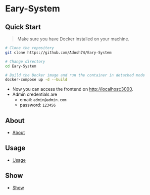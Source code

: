 # Eary-System

## Quick Start

> Make sure you have Docker installed on your machine.

```bash
# Clone the repository
git clone https://github.com/Adosh74/Eary-System

# Change directory
cd Eary-System

# Build the Docker image and run the container in detached mode
docker-compose up -d --build
```

- Now you can access the frontend on [http://localhost:3000](http://localhost:3000).
- Admin credentials are
  - email: `admin@admin.com`
  - password: `123456`

## About

- [About](https://adosh74.github.io/Eary-System/#eary-syetem-githubhttpsgithubcomadosh74eary-system)

## Usage

- [Usage](https://adosh74.github.io/Eary-System/#usage)

## Show

- [Show](https://adosh74.github.io/Eary-System/#show)
